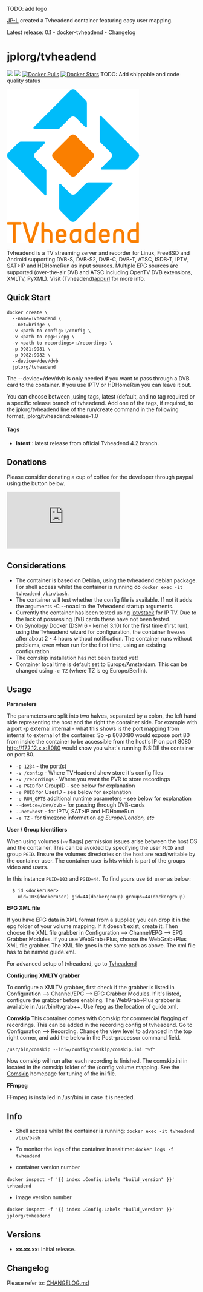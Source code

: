 [jplorgurl]: https://www.jp-l.org
[appurl]: https://www.tvheadend.org/
[hub]: https://hub.docker.com/r/jplorg/tvheadend/

TODO: add logo

[JP-L][jplorgurl] created a Tvheadend container featuring easy user mapping.

Latest release: 0.1 - docker-tvheadend - [Changelog](CHANGELOG.md)
# jplorg/tvheadend
[![](https://images.microbadger.com/badges/version/jplorg/tvheadend.svg)](https://microbadger.com/images/jplorg/tvheadend "Get your own version badge on microbadger.com")
[![](https://images.microbadger.com/badges/image/jplorg/tvheadend.svg)](https://microbadger.com/images/jplorg/tvheadend "Get your own image badge on microbadger.com")
[![Docker Pulls](https://img.shields.io/docker/pulls/jplorg/tvheadend.svg)][hub]
[![Docker Stars](https://img.shields.io/docker/stars/jplorg/tvheadend.svg)][hub]
TODO: Add shippable and code quality status

[![tvheadend](https://github.com/tvheadend/tvheadend/blob/master/src/webui/static/img/logomid.png)][appurl]

Tvheadend is a TV streaming server and recorder for Linux, FreeBSD and Android supporting DVB-S, DVB-S2, DVB-C, DVB-T, ATSC, ISDB-T, IPTV, SAT>IP and HDHomeRun as input sources.
Multiple EPG sources are supported (over-the-air DVB and ATSC including OpenTV DVB extensions, XMLTV, PyXML). Visit (Tvheadend)[appurl] for more info.

## Quick Start

```
docker create \
  --name=Tvheadend \
  --net=bridge \
  -v <path to config>:/config \
  -v <path to epg>:/epg \
  -v <path to recordings>:/recordings \
  -p 9981:9981 \
  -p 9982:9982 \
  --device=/dev/dvb
  jplorg/tvheadend
```
The --device=/dev/dvb is only needed if you want to pass through a DVB card to the container. If you use IPTV or HDHomeRun you can leave it out.

You can choose between ,using tags, latest (default, and no tag required or a specific release branch of tvheadend. Add one of the tags, if required, to the jplorg/tvheadend line of the run/create command in the following format, jplorg/tvheadend:release-1.0

#### Tags

+ **latest** : latest release from official Tvheadend 4.2 branch.

## Donations
Please consider donating a cup of coffee for the developer through paypal using the button below.

[![Donate](https://www.dokuwiki.org/lib/exe/fetch.php?w=220&tok=95f428&media=https%3A%2F%2Fraw.githubusercontent.com%2Ftschinz%2Fdokuwiki_paypal_plugin%2Fmaster%2Flogo.jpg)](https://www.paypal.me/JPLORG/2,50EUR)

## Considerations

* The container is based on Debian, using the tvheadend debian package. For shell access whilst the container is running do `docker exec -it tvheadend /bin/bash`.
* The container will test whether the config file is available. If not it adds the arguments -C --noacl to the Tvheadend startup arguments.
* Currently the container has been tested using [iptvstack](https://iptvstack.com/) for IP TV. Due to the lack of possessing DVB cards these have not been tested.
* On Synology Docker (DSM 6 - kernel 3.10) for the first time (first run), using the Tvheadend wizard for configuration, the container freezes after about 2 - 4 hours without notification. The container runs without problems, even when run for the first time, using an existing configuration.
* The comskip installation has not been tested yet!
* Container local time is default set to Europe/Amsterdam. This can be changed using `-e TZ` (where TZ is eg Europe/Berlin).

## Usage

**Parameters**

The parameters are split into two halves, separated by a colon, the left hand side representing the host and the right the container side. 
For example with a port -p external:internal - what this shows is the port mapping from internal to external of the container.
So -p 8080:80 would expose port 80 from inside the container to be accessible from the host's IP on port 8080
http://172.12.x.x:8080 would show you what's running INSIDE the container on port 80.

* `-p 1234` - the port(s)
* `-v /config` - Where TVHeadend show store it's config files
* `-v /recordings` - Where you want the PVR to store recordings
* `-e PGID` for GroupID - see below for explanation
* `-e PUID` for UserID - see below for explanation
* `-e RUN_OPTS` additional runtime parameters - see below for explanation
* `--device=/dev/dvb` - for passing through DVB-cards
* `--net=host` - for IPTV, SAT>IP and HDHomeRun
* `-e TZ` - for timezone information *eg Europe/London, etc*

**User / Group Identifiers**

When using volumes (`-v` flags) permission issues arise between the host OS and the container. This can be avoided by specifying the user `PUID` and group `PGID`. 
Ensure the volumes directories on the host are read/writable by the container user. The container user is hts which is part of the groups video and users.

In this instance `PUID=103` and `PGID=44`. To find yours use `id user` as below:

```
  $ id <dockeruser>
    uid=103(dockeruser) gid=44(dockergroup) groups=44(dockergroup)
```
**EPG XML file**

If you have EPG data in XML format from a supplier, you can drop it in the epg folder of your volume mapping. If it doesn't exist, create it. Then choose the XML file grabber in Configuration --> Channel/EPG --> EPG Grabber Modules.
If you use WebGrab+Plus, choose the WebGrab+Plus XML file grabber. The XML file goes in the same path as above.
The xml file has to be named guide.xml.

For advanced setup of tvheadend, go to [Tvheadend][appurl]

**Configuring XMLTV grabber**

To configure a XMLTV grabber, first check if the grabber is listed in Configuration --> Channel/EPG --> EPG Grabber Modules. If it's listed, configure the grabber before enabling.
The WebGrab+Plus grabber is available in /usr/bin/tvgrab++. Use /epg as the location of guide.xml.

**Comskip**
This container comes with Comskip for commercial flagging of recordings. This can be added in the recording config of tvheadend.
Go to Configuration --> Recording. Change the view level to advanced in the top right corner, and add the below in the Post-processor command field.

```
/usr/bin/comskip --ini=/config/comskip/comskip.ini "%f"
```

Now comskip will run after each recording is finished. The comskip.ini in located in the comskip folder of the /config volume mapping. See the [Comskip](http://www.kaashoek.com/comskip/) homepage for tuning of the ini file.

**FFmpeg**

FFmpeg is installed in /usr/bin/ in case it is needed.

## Info

* Shell access whilst the container is running: `docker exec -it tvheadend /bin/bash`
* To monitor the logs of the container in realtime: `docker logs -f tvheadend`

* container version number 

`docker inspect -f '{{ index .Config.Labels "build_version" }}' tvheadend`

* image version number

`docker inspect -f '{{ index .Config.Labels "build_version" }}' jplorg/tvheadend`


## Versions

+ **xx.xx.xx:** Initial release.

## Changelog

Please refer to: [CHANGELOG.md](CHANGELOG.md)
